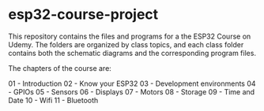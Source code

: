 # esp32-course-project

This repository contains the files and programs for a the ESP32 Course on Udemy. The folders are organized by class topics, and each class folder contains both the schematic diagrams and the corresponding program files.

The chapters of the course are:

01 - Introduction
02 - Know your ESP32
03 - Development environments
04 - GPIOs
05 - Sensors
06 - Displays
07 - Motors
08 - Storage
09 - Time and Date
10 - Wifi
11 - Bluetooth

